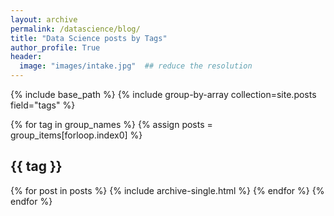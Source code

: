 ```yaml
---
layout: archive
permalink: /datascience/blog/
title: "Data Science posts by Tags"
author_profile: True
header: 
  image: "images/intake.jpg"  ## reduce the resolution
---
```


{% include base_path %}
{% include group-by-array collection=site.posts field="tags" %}

{% for tag in group_names %}
  {% assign posts = group_items[forloop.index0] %}
  <h2 id="{{ tag | slugify }}" class="archive__subtitle">{{ tag }}</h2>
  {% for post in posts %}
    {% include archive-single.html %}
  {% endfor %}
{% endfor %}